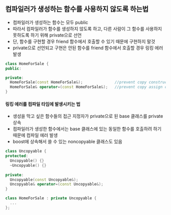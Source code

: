 ## 컴파일러가 생성하는 함수를 사용하지 않도록 하는법

- 컴파일러가 생성하는 함수는 모두 public
- 따라서 컴파일러가 함수를 생성하지 않도록 하고, 다른 사람이 그 함수를 사용하지 못하도록 하기 위해 private으로 선언
- 단, 함수를 구현할 경우 friend 함수에서 호출할 수 있기 때문에 구현하지 말것
- private으로 선언되고 구현은 안된 함수를 friend 함수에서 호출할 경우 링킹 에러 발생

```c++
class HomeForSale {
public:

private:
  HomeForSale(const HomeForSale&);              //prevent copy constructor
  HomeForSale& operator=(const HomeForSale&);   //prevent copy assign constructor
}
```


#### 링킹 에러를 컴파일 타임에 발생시키는 법
- 생성을 막고 싶은 함수들의 접근 지정자가 private으로 된 base 클래스를 private 상속
- 컴파일러가 생성한 함수에서는 base 클래스에 있는 동일한 함수를 호출하려 하기 때문에 컴파일 에러 발생
- boost에 상속해서 쓸 수 있는 noncopyable 클래스도 있음
```c++
class Uncopyable {
protected:
  Uncopyable() {}
  ~Uncopyable() {}
  
private:
  Uncopyable(const Uncopyable&);
  Uncopyable& operator=(const Uncopyable&);
}

class HomeForSale : private Uncopyable {
  ...
};
```
